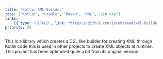 ```yaml
---
title: "Kotlin XML Builder"
tags: ["Kotlin", "Gradle", "Maven", "XML", "Library"]
links:
    [{ type: "GITHUB", link: "https://github.com/jacobtread/xml-builder-kt" }]
priority: 28
---
```


This is a library which creates a DSL like builder for creating XML through Kotlin code this is used in other projects to create XML objects at runtime. This project has been optimized quite a bit from its original version.
